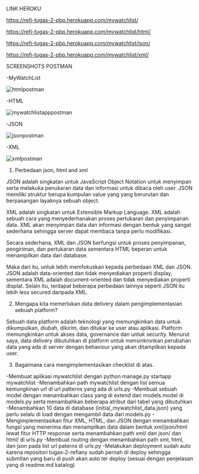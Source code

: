 LINK HEROKU

https://refi-tugas-2-pbp.herokuapp.com/mywatchlist/

https://refi-tugas-2-pbp.herokuapp.com/mywatchlist/html/

https://refi-tugas-2-pbp.herokuapp.com/mywatchlist/json/

https://refi-tugas-2-pbp.herokuapp.com/mywatchlist/xml/


SCREENSHOTS POSTMAN
 
-MyWatchList
 
![htmlpostman](https://user-images.githubusercontent.com/112610358/191588356-0a2bd8a6-cece-4d2e-aeff-2c7a1fd4d764.jpg)
 
-HTML
 
![mywatchlistapppostman](https://user-images.githubusercontent.com/112610358/191588124-16f1a72f-d630-48d8-8bfd-194ddc0c8995.jpg)
 
-JSON
 
![jsonpostman](https://user-images.githubusercontent.com/112610358/191588398-2a494b54-1f4b-4829-bc10-b404a42a1f5c.jpg)
 
-XML
 
![xmlpostman](https://user-images.githubusercontent.com/112610358/191588447-effb6d65-97f7-40d3-8a0d-3c24b5db0a3f.jpg)
 
 
1. Perbedaan json, html and xml
 
JSON adalah singkatan untuk JavaScript Object Notation untuk menyimpan serta melakuka penukaran data dan informasi untuk dibaca oleh user. JSON memiliki struktur berupa kumpulan value yang yang berurutan dan berpasangan layaknya sebuah object.
 
XML adalah singkatan untuk Extensible Markup Language. XML adalah sebuah cara yang menyederhanakan proses pertukaran dan penyimpanan data. XML akan menyimpan data dan informasi dengan bentuk yang sangat sederhana sehingga server dapat membaca tanpa perlu modifikasi.
 
Secara sederhana, XML dan JSON berfungsi untuk proses penyimpanan, pengiriman, dan pertukaran data sementara HTML beperan untuk menampilkan data dari database.
 
Maka dari itu, untuk lebih memfokuskan kepada perbedaan XML dan JSON. JSON adalah data-oriented dan tidak menyediakan properti display, sementara XML adalah document-oriented dan tidak menyediakan properti displat. Selain itu, terdapat beberapa perbedaan lainnya seperti JSON itu lebih less secured daripada XML.
 
 
2. Mengapa kita memerlukan data delivery dalam pengimplementasian sebuah platform?
 
Sebuah data platform adalah teknologi yang memungkinkan data untuk dikumpulkan, diubah, dikirim, dan ditukar ke user atau aplikasi. Platform memungkinkan untuk akses data, governance dan untuk security. Menurut saya, data delivery dibutuhkan di platform untuk mensinkronkan perubahan data yang ada di server dengan behaviour yang akan ditampilkan kepada user.
 
3.  Bagaimana cara mengimplementasikan checklist di atas.
 
-Membuat aplikasi mywatchlist dengan python manage.py startapp mywatchlist
-Menambahkan path mywatchlist dengan list semua kemungkinan url di url patterns yang ada di urls.py
-Membuat sebuah model dengan menambahkan class yang di extend dari models.model di models.py serta menambahkan beberapa atribut dari tabel yang dibutuhkan
-Menambahkan 10 data di database (initial_mywatchlist_data.json) yang perlu selalu di load dengan mengambil data dari models.py
-Mengimplementasikan fitur XML, HTML, dan JSON dengan menambahkan fungsi yang menerima dan menampilkan data dalam bentuk xml/json/html lewat fitur HTTP response serta menambahkan path xml/ dan json/ dan html/ di urls.py
-Membuat routing dengan menambahkan path xml, html, dan json pada list url paterns di urls.py
-Melakukan deployment sudah auto karena repositori tugas-2-refiany sudah pernah di deploy sehingga submitan yang baru di push akan auto ter deploy (sesuai dengan penjelasan yang di readme.md katalog)
